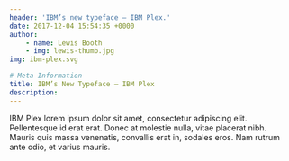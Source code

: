 ```yaml
---
header: 'IBM’s new typeface – IBM Plex.'
date: 2017-12-04 15:54:35 +0000
author:
    - name: Lewis Booth
    - img: lewis-thumb.jpg
img: ibm-plex.svg

# Meta Information
title: IBM’s New Typeface – IBM Plex
description:
---
```


IBM Plex lorem ipsum dolor sit amet, consectetur adipiscing elit. Pellentesque id erat erat. Donec at molestie nulla, vitae placerat nibh. Mauris quis massa venenatis, convallis erat in, sodales eros. Nam rutrum ante odio, et varius mauris.

